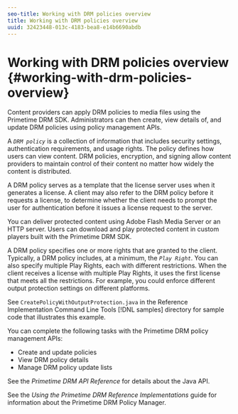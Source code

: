 ```yaml
---
seo-title: Working with DRM policies overview
title: Working with DRM policies overview
uuid: 32423448-013c-4183-bea8-e14b6690abdb
---
```


# Working with DRM policies overview {#working-with-drm-policies-overview}

Content providers can apply DRM policies to media files using the Primetime DRM SDK. Administrators can then create, view details of, and update DRM policies using policy management APIs.

A *`DRM policy`* is a collection of information that includes security settings, authentication requirements, and usage rights. The policy defines how users can view content. DRM policies, encryption, and signing allow content providers to maintain control of their content no matter how widely the content is distributed.

A DRM policy serves as a template that the license server uses when it generates a license. A client may also refer to the DRM policy before it requests a license, to determine whether the client needs to prompt the user for authentication before it issues a license request to the server.

You can deliver protected content using Adobe Flash Media Server or an HTTP server. Users can download and play protected content in custom players built with the Primetime DRM SDK.

A DRM policy specifies one or more rights that are granted to the client. Typically, a DRM policy includes, at a minimum, the *`Play Right`*. You can also specify multiple Play Rights, each with different restrictions. When the client receives a license with multiple Play Rights, it uses the first license that meets all the restrictions. For example, you could enforce different output protection settings on different platforms.

See `CreatePolicyWithOutputProtection.java` in the Reference Implementation Command Line Tools [!DNL samples] directory for sample code that illustrates this example.

You can complete the following tasks with the Primetime DRM policy management APIs:

* Create and update policies 
* View DRM policy details 
* Manage DRM policy update lists

See the *Primetime DRM API Reference* for details about the Java API.

See the *Using the Primetime DRM Reference Implementations* guide for information about the Primetime DRM Policy Manager. 
